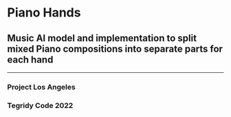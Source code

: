 # Piano Hands
## Music AI model and implementation to split mixed Piano compositions into separate parts for each hand

***

### Project Los Angeles
### Tegridy Code 2022
